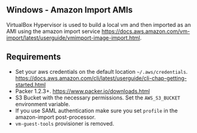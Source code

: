 ## Windows - Amazon Import AMIs

VirtualBox Hypervisor is used to build a local vm and then imported as an AMI using
the amazon import service https://docs.aws.amazon.com/vm-import/latest/userguide/vmimport-image-import.html.

## Requirements

* Set your aws credentials on the default location `~/.aws/credentials`. https://docs.aws.amazon.com/cli/latest/userguide/cli-chap-getting-started.html
* Packer 1.2.3+. https://www.packer.io/downloads.html
* S3 Bucket with the necessary permissions. Set the `AWS_S3_BUCKET` environment variable.
* If you use SAML authentication make sure you set `profile` in the amazon-import post-processor.
* `vm-guest-tools` provisioner is removed.
